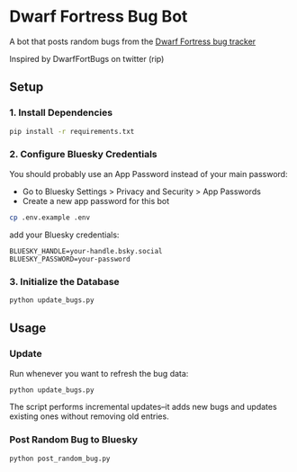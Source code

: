 # Dwarf Fortress Bug Bot
A bot that posts random bugs from the [Dwarf Fortress bug tracker](https://dwarffortressbugtracker.com)

Inspired by DwarfFortBugs on twitter (rip)

## Setup

### 1. Install Dependencies
```bash
pip install -r requirements.txt
```

### 2. Configure Bluesky Credentials
You should probably use an App Password instead of your main password:
- Go to Bluesky Settings > Privacy and Security > App Passwords
- Create a new app password for this bot

```bash
cp .env.example .env
```

add your Bluesky credentials:
```
BLUESKY_HANDLE=your-handle.bsky.social
BLUESKY_PASSWORD=your-password
```


### 3. Initialize the Database
```bash
python update_bugs.py
```

## Usage

### Update
Run whenever you want to refresh the bug data:
```bash
python update_bugs.py
```

The script performs incremental updates–it adds new bugs and updates existing ones without removing old entries.

### Post Random Bug to Bluesky
```bash
python post_random_bug.py
```
